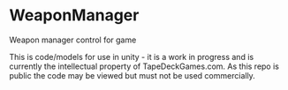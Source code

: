 # WeaponManager
Weapon manager control for game

This is code/models for use in unity - it is a work in progress and is currently the intellectual property of TapeDeckGames.com. As this repo is public the code may be viewed but must not be used commercially. 
